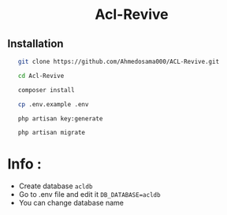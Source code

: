 <h1 align="center"> Acl-Revive </h1>

## Installation 

```sh
   git clone https://github.com/Ahmedosama000/ACL-Revive.git
   ```
```sh
   cd Acl-Revive
   ```
```sh
   composer install
   ```
```sh
   cp .env.example .env
   ```
```sh
   php artisan key:generate
   ```
```sh
   php artisan migrate
   ```

# Info :

* Create database ``` acldb ```
* Go to .env file and edit it ``` DB_DATABASE=acldb ```
* You can change database name